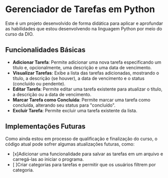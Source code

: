 # Gerenciador de Tarefas em Python

Este é um projeto desenvolvido de forma didática para aplicar e aprofundar as habilidades que estou desenvolvendo na linguagem Python por meio do curso da DIO.

## Funcionalidades Básicas
- **Adicionar Tarefa**: Permite adicionar uma nova tarefa especificando um título e, opcionalmente, uma descrição e uma data de vencimento.
- **Visualizar Tarefas**: Exibe a lista das tarefas adicionadas, mostrando o título, a descrição (se houver), a data de vencimento e o status (concluído ou pendente).
- **Editar Tarefa**: Permite editar uma tarefa existente para atualizar o título, a descrição ou a data de vencimento.
- **Marcar Tarefa como Concluída**: Permite marcar uma tarefa como concluída, alterando seu status para "concluído".
- **Excluir Tarefa**: Permite excluir uma tarefa existente da lista.

## Implementações Futuras
Como ainda estou em processo de qualificação e finalização do curso, o código atual pode sofrer algumas atualizações futuras, como:

- [x]Adicionar uma funcionalidade para salvar as tarefas em um arquivo e carregá-las ao iniciar o programa.
- [ ]Criar categorias para tarefas e permitir que os usuários filtrem por categoria.
